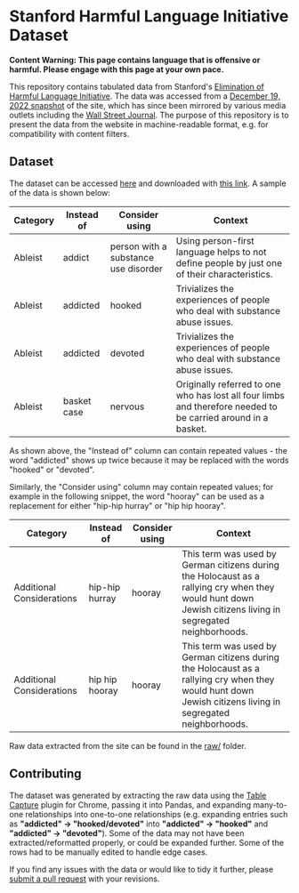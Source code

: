 # Stanford Harmful Language Initiative Dataset

**Content Warning: This page contains language that is offensive or harmful. Please engage with this page at your own pace.**

This repository contains tabulated data from Stanford's [Elimination of Harmful Language Initiative](https://itcommunity.stanford.edu/news/introducing-elimination-harmful-language-initiative-website). The data was accessed from a [December 19, 2022 snapshot](http://web.archive.org/web/20221219160303/https://itcommunity.stanford.edu/ehli) of the site, which has since been mirrored by various media outlets including the [Wall Street Journal](https://s.wsj.net/public/resources/documents/stanfordlanguage.pdf). The purpose of this repository is to present the data from the website in machine-readable format, e.g. for compatibility with content filters.

## Dataset

The dataset can be accessed [here](Stanford_harmful_language_dataset.csv) and downloaded with [this link](https://github.com/naveenarun/StanfordHarmfulLanguage/archive/refs/heads/main.zip). A sample of the data is shown below:

| Category | Instead of  | Consider using                       | Context                                                                                                       |
|----------|-------------|--------------------------------------|---------------------------------------------------------------------------------------------------------------|
| Ableist  | addict      | person with a substance use disorder | Using person-first language helps to not define people by just one of their characteristics.                  |
| Ableist  | addicted    | hooked                               | Trivializes the experiences of people who deal with substance abuse issues.                                   |
| Ableist  | addicted    | devoted                              | Trivializes the experiences of people who deal with substance abuse issues.                                   |
| Ableist  | basket case | nervous                              | Originally referred to one who has lost all four limbs and therefore needed to be carried around in a basket. |

As shown above, the "Instead of" column can contain repeated values - the word "addicted" shows up twice because it may be replaced with the words "hooked" or "devoted".

Similarly, the "Consider using" column may contain repeated values; for example in the following snippet, the word "hooray" can be used as a replacement for either "hip-hip hurray" or "hip hip hooray".

| Category                  | Instead of     | Consider using | Context                                                                                                                                                    |
|---------------------------|----------------|----------------|------------------------------------------------------------------------------------------------------------------------------------------------------------|
| Additional Considerations | hip-hip hurray | hooray         | This term was used by German citizens during the Holocaust as a rallying cry when they would hunt down Jewish citizens living in segregated neighborhoods. |
| Additional Considerations | hip hip hooray | hooray         | This term was used by German citizens during the Holocaust as a rallying cry when they would hunt down Jewish citizens living in segregated neighborhoods. |

Raw data extracted from the site can be found in the [raw/](raw/raw.csv) folder.

## Contributing

The dataset was generated by extracting the raw data using the [Table Capture](https://chrome.google.com/webstore/detail/table-capture/iebpjdmgckacbodjpijphcplhebcmeop/related?hl=en) plugin for Chrome, passing it into Pandas, and expanding many-to-one relationships into one-to-one relationships (e.g. expanding entries such as **"addicted" -> "hooked/devoted"** into **"addicted" -> "hooked"** and **"addicted" -> "devoted"**). Some of the data may not have been extracted/reformatted properly, or could be expanded further. Some of the rows had to be manually edited to handle edge cases.

If you find any issues with the data or would like to tidy it further, please [submit a pull request](https://github.com/naveenarun/StanfordHarmfulLanguage/pulls) with your revisions.

